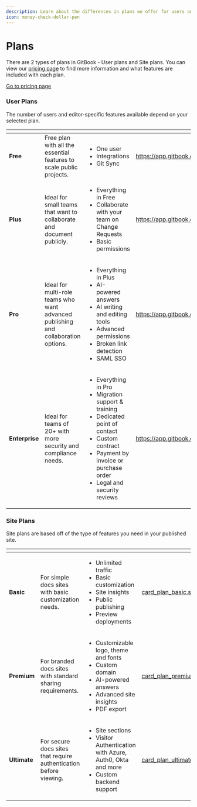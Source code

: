 ```yaml
---
description: Learn about the differences in plans we offer for users and sites.
icon: money-check-dollar-pen
---
```


# Plans

There are 2 types of plans in GitBook - User plans and Site plans. You can view our [pricing page](https://www.gitbook.com/pricing) to find more information and what features are included with each plan.

<a href="https://www.gitbook.com/pricing" class="button primary">Go to pricing page</a>

### User Plans

The number of users and editor-specific features available depend on your selected plan.

<table data-card-size="large" data-view="cards"><thead><tr><th></th><th></th><th></th><th data-hidden data-card-target data-type="content-ref"></th><th data-hidden data-card-cover data-type="files"></th></tr></thead><tbody><tr><td><strong>Free</strong></td><td>Free plan with all the essential features to scale public projects.</td><td><ul><li>One user</li><li>Integrations</li><li>Git Sync</li></ul></td><td><a href="https://app.gitbook.com/join">https://app.gitbook.com/join</a></td><td><a href="../../.gitbook/assets/card_plan_free.svg">card_plan_free.svg</a></td></tr><tr><td><strong>Plus</strong></td><td>Ideal for small teams that want to collaborate and document publicly.</td><td><ul><li>Everything in Free</li><li>Collaborate with your team on Change Requests</li><li>Basic permissions</li></ul></td><td><a href="https://app.gitbook.com/join">https://app.gitbook.com/join</a></td><td><a href="../../.gitbook/assets/card_plan_plus.svg">card_plan_plus.svg</a></td></tr><tr><td><strong>Pro</strong></td><td>Ideal for multi-role teams who want advanced publishing and collaboration options.</td><td><ul><li>Everything in Plus</li><li>AI-powered answers</li><li>AI writing and editing tools</li><li>Advanced permissions</li><li>Broken link detection</li><li>SAML SSO</li></ul></td><td><a href="https://app.gitbook.com/join">https://app.gitbook.com/join</a></td><td><a href="../../.gitbook/assets/card_plan_pro.svg">card_plan_pro.svg</a></td></tr><tr><td><strong>Enterprise</strong></td><td>Ideal for teams of 20+ with more security and compliance needs.</td><td><ul><li>Everything in Pro</li><li>Migration support &#x26; training</li><li>Dedicated point of contact</li><li>Custom contract</li><li>Payment by invoice or purchase order</li><li>Legal and security reviews</li></ul></td><td><a href="https://app.gitbook.com/join">https://app.gitbook.com/join</a></td><td><a href="../../.gitbook/assets/card_plan_enterprise.svg">card_plan_enterprise.svg</a></td></tr></tbody></table>

### Site Plans

Site plans are based off of the type of features you need in your published site.

<table data-view="cards"><thead><tr><th></th><th></th><th></th><th data-hidden data-card-cover data-type="files"></th></tr></thead><tbody><tr><td><strong>Basic</strong></td><td>For simple docs sites with basic customization needs.</td><td><ul><li>Unlimited traffic</li><li>Basic customization</li><li>Site insights</li><li>Public publishing</li><li>Preview deployments</li></ul></td><td><a href="../../.gitbook/assets/card_plan_basic.svg">card_plan_basic.svg</a></td></tr><tr><td><strong>Premium</strong></td><td>For branded docs sites with standard sharing requirements.</td><td><ul><li>Customizable logo, theme and fonts</li><li>Custom domain</li><li>AI-powered answers</li><li>Advanced site insights</li><li>PDF export</li></ul></td><td><a href="../../.gitbook/assets/card_plan_premium.svg">card_plan_premium.svg</a></td></tr><tr><td><strong>Ultimate</strong></td><td>For secure docs sites that require authentication before viewing.</td><td><ul><li>Site sections</li><li>Visitor Authentication with Azure, Auth0, Okta and more</li><li>Custom backend support</li></ul></td><td><a href="../../.gitbook/assets/card_plan_ultimate.svg">card_plan_ultimate.svg</a></td></tr></tbody></table>
